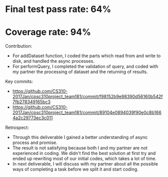 Final test pass rate: 64%  
==========================
Coverage rate: 94%
==========================

Contribution:   
 * For addDataset function, I coded the parts which read from and write to disk, and handled the async processes.  
 * For performQuery, I completed the validation of query, and coded with my partner the processing of dataset and the returning of results.

Key commits:  
 * https://github.com/CS310-2017Jan/cpsc310project_team181/commit/f98152b9e98390d56160b542f7fb278349165bc3  
 * https://github.com/CS310-2017Jan/cpsc310project_team181/commit/89104e0894039f90e0c8b1664a2c29773ec3c011
 
Retrospect:  
 * Through this deliverable I gained a better understanding of async process and promise.   
 * The result is not satisfying because both I and my partner are not experienced in coding. We didn't find the best solution at first try and ended up rewriting most of our initial codes, which takes a lot of time.  
 * In next deliverable, I will discuss with my partner about all the possible ways of completing a task before we split it and start coding.  
